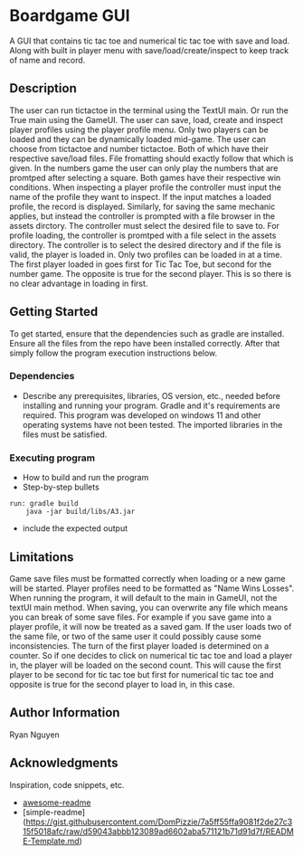 # Boardgame GUI

A GUI that contains tic tac toe and numerical tic tac toe with save and load. Along with built in player menu with save/load/create/inspect to keep track of name and record.

## Description

The user can run tictactoe in the terminal using the TextUI main. Or run the True main using the GameUI. The user can save, load, create and inspect
player profiles using the player profile menu. Only two players can be loaded and they can be dynamically loaded mid-game. The user can choose from
tictactoe and number tictactoe. Both of which have their respective save/load files. File fromatting should exactly follow that which is given. In the numbers
game the user can only play the numbers that are promtped after selecting a square. Both games have their respective win conditions. When inspecting a player
profile the controller must input the name of the profile they want to inspect. If the input matches a loaded profile, the record is displayed. Similarly, for saving the same mechanic applies, but instead the controller is prompted with a file browser in the assets dirctory. The controller must select the desired file to save to. For profile loading, the controller is promtped with a file select in the assets directory. The controller is to select the desired directory and if the file is valid, the player is loaded in. Only two profiles can be loaded in at a time. The first player loaded in goes first for Tic Tac Toe, but second for the number game. The opposite is true for the second player. This is so there is no clear advantage in loading in first.

## Getting Started
To get started, ensure that the dependencies such as gradle are installed. Ensure all the files from the repo have been installed correctly. After that simply follow the program execution instructions below.


### Dependencies

* Describe any prerequisites, libraries, OS version, etc., needed before installing and running your program.
Gradle and it's requirements are required. This program was developed on windows 11 and other operating systems have not been tested. The imported libraries in the files must be satisfied.


### Executing program

* How to build and run the program
* Step-by-step bullets
```
run: gradle build
    java -jar build/libs/A3.jar
```
* include the expected output

## Limitations

Game save files must be formatted correctly when loading or a new game will be started. 
Player profiles need to be formatted as "Name Wins Losses". 
When running the program, it will default to the main in GameUI, not the textUI main method. 
When saving, you can overwrite any file which means you can break of some save files. 
For example if you save game into a player profile, it will now be treated as a saved gam.
If the user loads two of the same file, or two of the same user it could possibly cause some inconsistencies.
The turn of the first player loaded is determined on a counter. So if one decides to click on numerical tic tac toe and load a player in, the player will be
loaded on the second count. This will cause the first player to be second for tic tac toe but first for numerical tic tac toe and opposite is true for the second player to load in, in this case.

## Author Information
Ryan Nguyen

## Acknowledgments

Inspiration, code snippets, etc.
* [awesome-readme](https://github.com/matiassingers/awesome-readme)
* [simple-readme] (https://gist.githubusercontent.com/DomPizzie/7a5ff55ffa9081f2de27c315f5018afc/raw/d59043abbb123089ad6602aba571121b71d91d7f/README-Template.md)




